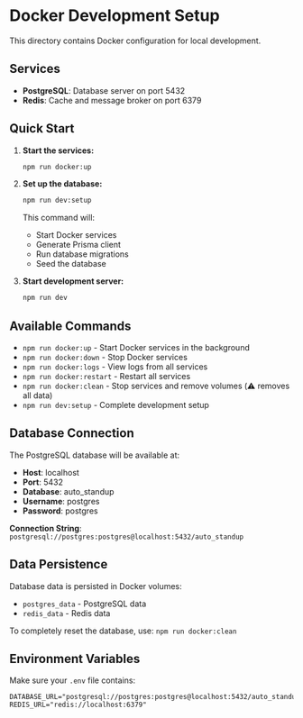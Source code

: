 # Docker Development Setup

This directory contains Docker configuration for local development.

## Services

- **PostgreSQL**: Database server on port 5432
- **Redis**: Cache and message broker on port 6379

## Quick Start

1. **Start the services:**
   ```bash
   npm run docker:up
   ```

2. **Set up the database:**
   ```bash
   npm run dev:setup
   ```
   This command will:
   - Start Docker services
   - Generate Prisma client
   - Run database migrations
   - Seed the database

3. **Start development server:**
   ```bash
   npm run dev
   ```

## Available Commands

- `npm run docker:up` - Start Docker services in the background
- `npm run docker:down` - Stop Docker services
- `npm run docker:logs` - View logs from all services
- `npm run docker:restart` - Restart all services
- `npm run docker:clean` - Stop services and remove volumes (⚠️ removes all data)
- `npm run dev:setup` - Complete development setup

## Database Connection

The PostgreSQL database will be available at:
- **Host**: localhost
- **Port**: 5432
- **Database**: auto_standup
- **Username**: postgres
- **Password**: postgres

**Connection String**: `postgresql://postgres:postgres@localhost:5432/auto_standup`

## Data Persistence

Database data is persisted in Docker volumes:
- `postgres_data` - PostgreSQL data
- `redis_data` - Redis data

To completely reset the database, use: `npm run docker:clean`

## Environment Variables

Make sure your `.env` file contains:
```env
DATABASE_URL="postgresql://postgres:postgres@localhost:5432/auto_standup"
REDIS_URL="redis://localhost:6379"
``` 